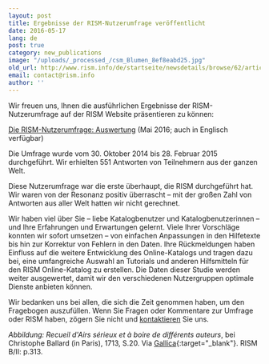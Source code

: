 ```yaml
---
layout: post
title: Ergebnisse der RISM-Nutzerumfrage veröffentlicht
date: 2016-05-17
lang: de
post: true
category: new_publications
image: "/uploads/_processed_/csm_Blumen_8ef8eabd25.jpg"
old_url: http://www.rism.info/de/startseite/newsdetails/browse/62/article/64/results-of-the-rism-user-survey-published.html
email: contact@rism.info
author: ''
---
```



Wir freuen uns, Ihnen die ausführlichen Ergebnisse der RISM-Nutzerumfrage auf der RISM Website präsentieren zu können:

[Die RISM-Nutzerumfrage: Auswertung](/de/community/rism-nutzerstudie.html#c3127) (Mai 2016; auch in Englisch verfügbar)

Die Umfrage wurde vom 30. Oktober 2014 bis 28. Februar 2015 durchgeführt. Wir erhielten 551 Antworten von Teilnehmern aus der ganzen Welt.

Diese Nutzerumfrage war die erste überhaupt, die RISM durchgeführt hat. Wir waren von der Resonanz positiv überrascht – mit der großen Zahl von Antworten aus aller Welt hatten wir nicht gerechnet.

Wir haben viel über Sie – liebe Katalogbenutzer und Katalogbenutzerinnen – und Ihre Erfahrungen und Erwartungen gelernt. Viele Ihrer Vorschläge konnten wir sofort umsetzen – von einfachen Anpassungen in den Hilfetexte bis hin zur Korrektur von Fehlern in den Daten. Ihre Rückmeldungen haben Einfluss auf die weitere Entwicklung des Online-Katalogs und tragen dazu bei, eine umfangreiche Auswahl an Tutorials und anderen Hilfsmitteln für den RISM Online-Katalog zu erstellen. Die Daten dieser Studie werden weiter ausgewertet, damit wir den verschiedenen Nutzergruppen optimale Dienste anbieten können.

Wir bedanken uns bei allen, die sich die Zeit genommen haben, um den Fragebogen auszufüllen. Wenn Sie Fragen oder Kommentare zur Umfrage oder RISM haben, zögern Sie nicht und [kontaktieren](mailto:contact@rism.info) Sie uns.



_Abbildung: Recueil d'Airs sérieux et à boire de différents auteurs_, bei Christophe Ballard (in Paris), 1713, S.20. Via [Gallica](http://gallica.bnf.fr/ark:/12148/bpt6k856381j#){:target="_blank"}. RISM B/II: p.313.







<script type="text/javascript">var switchTo5x=true;</script><script type="text/javascript" src="http://w.sharethis.com/button/buttons.js"></script><script type="text/javascript">stLight.options({publisher: "9b601438-1ce1-49d8-bfd7-9cff5df54c17", doNotHash: false, doNotCopy: false, hashAddressBar: false});</script>


